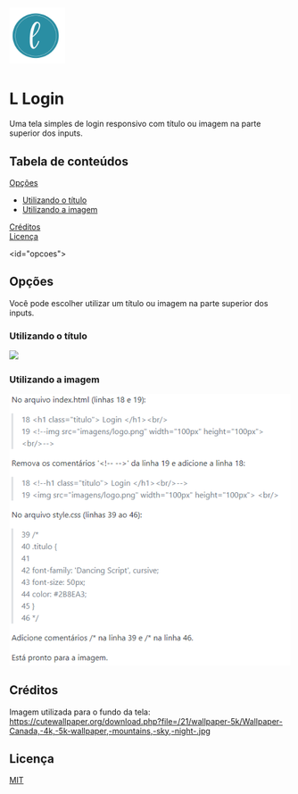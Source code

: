 <h1 align="left">
  <img src="./imagens/logo.png" width="100px" heigth="100px"/>
</h1>

# L Login
Uma tela simples de login responsivo com título ou imagem na parte superior dos inputs.

## Tabela de conteúdos
 <a href="#opcoes"> Opções </a> <br/> 
  <ul>
  <li> <a href="#opcoes"> Utilizando o título </a> </li>
  <li> <a href="#opcoes"> Utilizando a imagem </a> </li>
  </ul>
 <a href="#opcoes"> Créditos </a> <br/> 
 <a href="#opcoes"> Licença </a> <br/> 

<id="opcoes">
## Opções
Você pode escolher utilizar um título ou imagem na parte superior dos inputs.

### Utilizando o título 
<img src="./imagens/título.PNG" width="585px" heigth="551px"/> <br/>

### Utilizando a imagem
<img src="./imagens/imagem.PNG" width="585px" heigth="551px"/> <br/>
</id>

## Créditos
Imagem utilizada para o fundo da tela: https://cutewallpaper.org/download.php?file=/21/wallpaper-5k/Wallpaper-Canada,-4k,-5k-wallpaper,-mountains,-sky,-night-.jpg

## Licença
[MIT](https://choosealicense.com/licenses/mit/)
